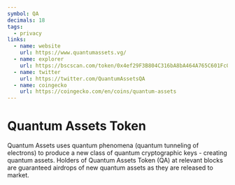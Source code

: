 ```yaml
---
symbol: QA
decimals: 18
tags:
  - privacy
links:
  - name: website
    url: https://www.quantumassets.vg/
  - name: explorer
    url: https://bscscan.com/token/0x4ef29F3B804C316bA8bA464A765C601Fc092a2e9
  - name: twitter
    url: https://twitter.com/QuantumAssetsQA
  - name: coingecko
    url: https://coingecko.com/en/coins/quantum-assets
---
```


# Quantum Assets Token

Quantum Assets uses quantum phenomena (quantum tunneling of electrons) to produce a new class of quantum cryptographic keys - creating quantum assets. Holders of Quantum Assets Token (QA) at relevant blocks are guaranteed airdrops of new quantum assets as they are released to market.

